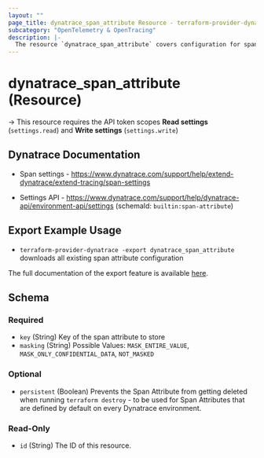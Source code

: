 ```yaml
---
layout: ""
page_title: dynatrace_span_attribute Resource - terraform-provider-dynatrace"
subcategory: "OpenTelemetry & OpenTracing"
description: |-
  The resource `dynatrace_span_attribute` covers configuration for span attributes
---
```


# dynatrace_span_attribute (Resource)

-> This resource requires the API token scopes **Read settings** (`settings.read`) and **Write settings** (`settings.write`)

## Dynatrace Documentation

- Span settings - https://www.dynatrace.com/support/help/extend-dynatrace/extend-tracing/span-settings

- Settings API - https://www.dynatrace.com/support/help/dynatrace-api/environment-api/settings (schemaId: `builtin:span-attribute`)

## Export Example Usage

- `terraform-provider-dynatrace -export dynatrace_span_attribute` downloads all existing span attribute configuration

The full documentation of the export feature is available [here](https://registry.terraform.io/providers/dynatrace-oss/dynatrace/latest/docs/guides/export-v2).

<!-- schema generated by tfplugindocs -->
## Schema

### Required

- `key` (String) Key of the span attribute to store
- `masking` (String) Possible Values: `MASK_ENTIRE_VALUE`, `MASK_ONLY_CONFIDENTIAL_DATA`, `NOT_MASKED`

### Optional

- `persistent` (Boolean) Prevents the Span Attribute from getting deleted when running `terraform destroy` - to be used for Span Attributes that are defined by default on every Dynatrace environment.

### Read-Only

- `id` (String) The ID of this resource.
 